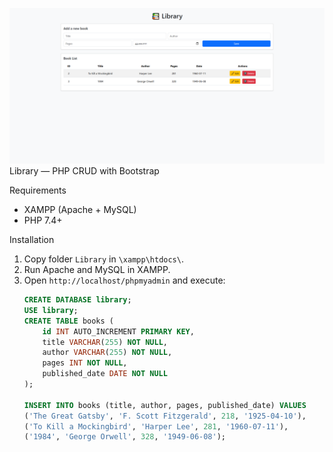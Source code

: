 ﻿![preview](preview.png)
Library — PHP CRUD with Bootstrap

Requirements
- XAMPP (Apache + MySQL)
- PHP 7.4+

Installation
1. Copy folder `Library` in `\xampp\htdocs\`.
2. Run Apache and MySQL in XAMPP.
3. Open `http://localhost/phpmyadmin` and execute:
   ```sql
   CREATE DATABASE library;
   USE library;
   CREATE TABLE books (
       id INT AUTO_INCREMENT PRIMARY KEY,
       title VARCHAR(255) NOT NULL,
       author VARCHAR(255) NOT NULL,
       pages INT NOT NULL,
       published_date DATE NOT NULL
   );

   INSERT INTO books (title, author, pages, published_date) VALUES
   ('The Great Gatsby', 'F. Scott Fitzgerald', 218, '1925-04-10'),
   ('To Kill a Mockingbird', 'Harper Lee', 281, '1960-07-11'),
   ('1984', 'George Orwell', 328, '1949-06-08');